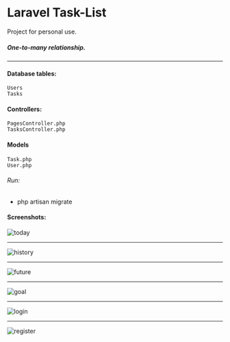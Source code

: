 # Laravel Task-List

Project for personal use.
##### One-to-many relationship.
---

#### Database tables:
    Users
    Tasks

#### Controllers:
    PagesController.php
    TasksController.php

#### Models
    Task.php
    User.php



###### Run:
  - php artisan migrate
  

#### Screenshots: 
  
![today](https://user-images.githubusercontent.com/24662381/58834794-88ae2600-8654-11e9-92ee-7379b3e45c26.png)

-----------------

![history](https://user-images.githubusercontent.com/24662381/58834798-8946bc80-8654-11e9-97c3-c644b2bbf7b8.png)

-----------------

![future](https://user-images.githubusercontent.com/24662381/58834797-8946bc80-8654-11e9-92c6-ae2b2ec64eeb.png)

-----------------

![goal](https://user-images.githubusercontent.com/24662381/58834795-8946bc80-8654-11e9-841a-1c82e5bc0d1f.png)

-----------------

![login](https://user-images.githubusercontent.com/24662381/58834799-89df5300-8654-11e9-96be-abb516c1209b.png)

-----------------

![register](https://user-images.githubusercontent.com/24662381/58834800-89df5300-8654-11e9-8e1d-863de831d7ad.png)

